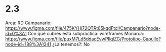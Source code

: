 # 2.3

Area: RD
Campanario: https://www.figma.com/file/475KYHj72QTRt65kqdFtcI/Campanario?node-id=0%3A1
Con qué cubres esta subpráctica: wireframes
Monarca: https://www.figma.com/file/puxM7Ld5ddacEvwPIlqlZG/Prototipo-Capullo?node-id=188%3A1341
¿La tenemos?: No